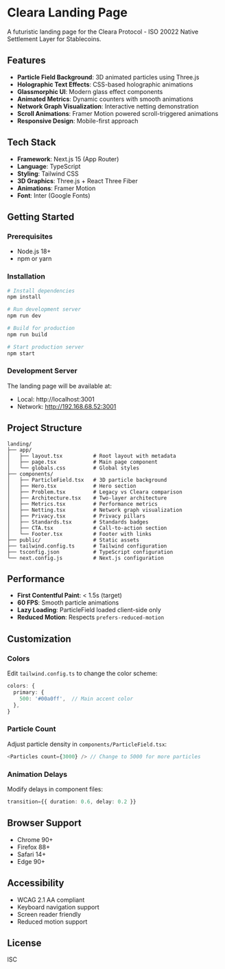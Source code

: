 # Cleara Landing Page

A futuristic landing page for the Cleara Protocol - ISO 20022 Native Settlement Layer for Stablecoins.

## Features

- **Particle Field Background**: 3D animated particles using Three.js
- **Holographic Text Effects**: CSS-based holographic animations
- **Glassmorphic UI**: Modern glass effect components
- **Animated Metrics**: Dynamic counters with smooth animations
- **Network Graph Visualization**: Interactive netting demonstration
- **Scroll Animations**: Framer Motion powered scroll-triggered animations
- **Responsive Design**: Mobile-first approach

## Tech Stack

- **Framework**: Next.js 15 (App Router)
- **Language**: TypeScript
- **Styling**: Tailwind CSS
- **3D Graphics**: Three.js + React Three Fiber
- **Animations**: Framer Motion
- **Font**: Inter (Google Fonts)

## Getting Started

### Prerequisites

- Node.js 18+
- npm or yarn

### Installation

```bash
# Install dependencies
npm install

# Run development server
npm run dev

# Build for production
npm run build

# Start production server
npm start
```

### Development Server

The landing page will be available at:
- Local: http://localhost:3001
- Network: http://192.168.68.52:3001

## Project Structure

```
landing/
├── app/
│   ├── layout.tsx          # Root layout with metadata
│   ├── page.tsx            # Main page component
│   └── globals.css         # Global styles
├── components/
│   ├── ParticleField.tsx   # 3D particle background
│   ├── Hero.tsx            # Hero section
│   ├── Problem.tsx         # Legacy vs Cleara comparison
│   ├── Architecture.tsx    # Two-layer architecture
│   ├── Metrics.tsx         # Performance metrics
│   ├── Netting.tsx         # Network graph visualization
│   ├── Privacy.tsx         # Privacy pillars
│   ├── Standards.tsx       # Standards badges
│   ├── CTA.tsx             # Call-to-action section
│   └── Footer.tsx          # Footer with links
├── public/                 # Static assets
├── tailwind.config.ts      # Tailwind configuration
├── tsconfig.json           # TypeScript configuration
└── next.config.js          # Next.js configuration
```

## Performance

- **First Contentful Paint**: < 1.5s (target)
- **60 FPS**: Smooth particle animations
- **Lazy Loading**: ParticleField loaded client-side only
- **Reduced Motion**: Respects `prefers-reduced-motion`

## Customization

### Colors

Edit `tailwind.config.ts` to change the color scheme:

```typescript
colors: {
  primary: {
    500: '#00a0ff',  // Main accent color
  },
}
```

### Particle Count

Adjust particle density in `components/ParticleField.tsx`:

```typescript
<Particles count={3000} /> // Change to 5000 for more particles
```

### Animation Delays

Modify delays in component files:

```typescript
transition={{ duration: 0.6, delay: 0.2 }}
```

## Browser Support

- Chrome 90+
- Firefox 88+
- Safari 14+
- Edge 90+

## Accessibility

- WCAG 2.1 AA compliant
- Keyboard navigation support
- Screen reader friendly
- Reduced motion support

## License

ISC
